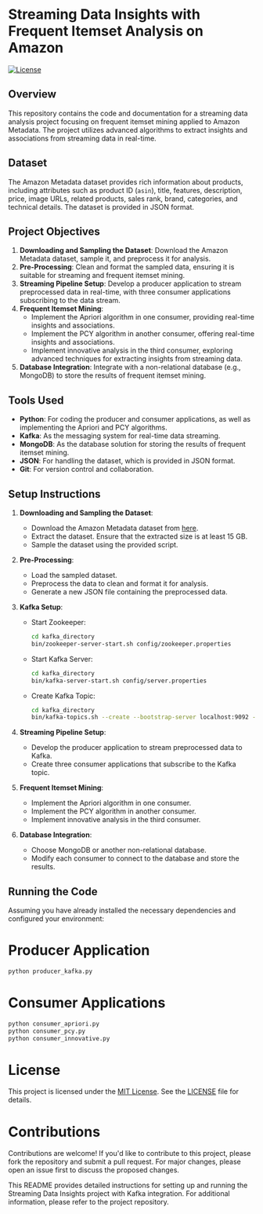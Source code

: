# Streaming Data Insights with Frequent Itemset Analysis on Amazon

[![License](https://img.shields.io/badge/License-MIT-yellow.svg)](https://opensource.org/licenses/MIT)

## Overview

This repository contains the code and documentation for a streaming data analysis project focusing on frequent itemset mining applied to Amazon Metadata. The project utilizes advanced algorithms to extract insights and associations from streaming data in real-time.

## Dataset

The Amazon Metadata dataset provides rich information about products, including attributes such as product ID (`asin`), title, features, description, price, image URLs, related products, sales rank, brand, categories, and technical details. The dataset is provided in JSON format.

## Project Objectives

1. **Downloading and Sampling the Dataset**: Download the Amazon Metadata dataset, sample it, and preprocess it for analysis.
2. **Pre-Processing**: Clean and format the sampled data, ensuring it is suitable for streaming and frequent itemset mining.
3. **Streaming Pipeline Setup**: Develop a producer application to stream preprocessed data in real-time, with three consumer applications subscribing to the data stream.
4. **Frequent Itemset Mining**:
   - Implement the Apriori algorithm in one consumer, providing real-time insights and associations.
   - Implement the PCY algorithm in another consumer, offering real-time insights and associations.
   - Implement innovative analysis in the third consumer, exploring advanced techniques for extracting insights from streaming data.
5. **Database Integration**: Integrate with a non-relational database (e.g., MongoDB) to store the results of frequent itemset mining.

## Tools Used

- **Python**: For coding the producer and consumer applications, as well as implementing the Apriori and PCY algorithms.
- **Kafka**: As the messaging system for real-time data streaming.
- **MongoDB**: As the database solution for storing the results of frequent itemset mining.
- **JSON**: For handling the dataset, which is provided in JSON format.
- **Git**: For version control and collaboration.

## Setup Instructions

1. **Downloading and Sampling the Dataset**:
   - Download the Amazon Metadata dataset from [here](link).
   - Extract the dataset. Ensure that the extracted size is at least 15 GB.
   - Sample the dataset using the provided script.

2. **Pre-Processing**:
   - Load the sampled dataset.
   - Preprocess the data to clean and format it for analysis.
   - Generate a new JSON file containing the preprocessed data.

3. **Kafka Setup**:
   - Start Zookeeper:
     ```bash
     cd kafka_directory
     bin/zookeeper-server-start.sh config/zookeeper.properties
     ```

   - Start Kafka Server:
     ```bash
     cd kafka_directory
     bin/kafka-server-start.sh config/server.properties
     ```

   - Create Kafka Topic:
     ```bash
     cd kafka_directory
     bin/kafka-topics.sh --create --bootstrap-server localhost:9092 --replication-factor 1 --partitions 1 --topic processed
     ```

4. **Streaming Pipeline Setup**:
   - Develop the producer application to stream preprocessed data to Kafka.
   - Create three consumer applications that subscribe to the Kafka topic.

5. **Frequent Itemset Mining**:
   - Implement the Apriori algorithm in one consumer.
   - Implement the PCY algorithm in another consumer.
   - Implement innovative analysis in the third consumer.

6. **Database Integration**:
   - Choose MongoDB or another non-relational database.
   - Modify each consumer to connect to the database and store the results.

## Running the Code

Assuming you have already installed the necessary dependencies and configured your environment:

# Producer Application
```bash
python producer_kafka.py
```

# Consumer Applications
```bash
python consumer_apriori.py
python consumer_pcy.py
python consumer_innovative.py
```

# License

This project is licensed under the [MIT License](https://opensource.org/licenses/MIT). See the [LICENSE](LICENSE) file for details.

# Contributions

Contributions are welcome! If you'd like to contribute to this project, please fork the repository and submit a pull request. For major changes, please open an issue first to discuss the proposed changes.

This README provides detailed instructions for setting up and running the Streaming Data Insights project with Kafka integration. For additional information, please refer to the project repository.

